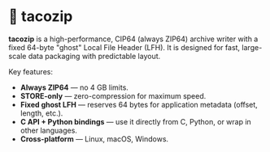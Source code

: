 # 🥙 tacozip

**tacozip** is a high-performance, CIP64 (always ZIP64) archive writer with a fixed 64-byte "ghost" Local File Header (LFH). It is designed for fast, large-scale data packaging with predictable layout.

Key features:
- **Always ZIP64** — no 4 GB limits.
- **STORE-only** — zero-compression for maximum speed.
- **Fixed ghost LFH** — reserves 64 bytes for application metadata (offset, length, etc.).
- **C API + Python bindings** — use it directly from C, Python, or wrap in other languages.
- **Cross-platform** — Linux, macOS, Windows.
